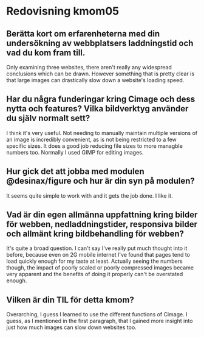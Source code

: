 ---
---
Redovisning kmom05
=========================

Berätta kort om erfarenheterna med din undersökning av webbplatsers laddningstid och vad du kom fram till.
-------------------------

Only examining three websites, there aren't really any widespread conclusions which can be drawn. However something that is pretty clear is that large images can drastically slow down a website's loading speed.

Har du några funderingar kring Cimage och dess nytta och features? Vilka bildverktyg använder du själv normalt sett?
-------------------------

I think it's very useful. Not needing to manually maintain multiple versions of an image is incredibly convenient, as is not being restricted to a few specific sizes. It does a good job reducing file sizes to more managble numbers too. Normally I used GIMP for editing images.

Hur gick det att jobba med modulen @desinax/figure och hur är din syn på modulen?
-------------------------

It seems quite simple to work with and it gets the job done. I like it.

Vad är din egen allmänna uppfattning kring bilder för webben, nedladdningstider, responsiva bilder och allmänt kring bildbehandling för webben?
-------------------------

It's quite a broad question. I can't say I've really put much thought into it before, because even on 2G mobile internet I've found that pages tend to load quickly enough for my taste at least. Actually seeing the numbers though, the impact of poorly scaled or poorly compressed images became very apparent and the benefits of doing it properly can't be overstated enough.

Vilken är din TIL för detta kmom?
-------------------------

Overarching, I guess I learned to use the different functions of Cimage. I guess, as I mentioned in the first paragraph, that I gained more insight into just how much images can slow down websites too.
